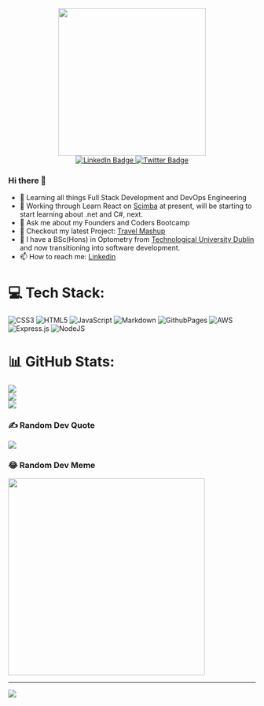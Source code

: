 <div id="header" align="center">
  <img src="https://media.giphy.com/media/v1.Y2lkPTc5MGI3NjExcXhkdXM0M240bGN6aG9ldWE3cGNjZGhlaXA5bWxwdm1ra2ExNXZ3ZCZlcD12MV9pbnRlcm5hbF9naWZfYnlfaWQmY3Q9Zw/qgQUggAC3Pfv687qPC/giphy.gif" width=300px>
  
  <div id="badges">
    <a href="https://www.linkedin.com/in/fearghalkavanagh/">
      <img src="https://img.shields.io/badge/LinkedIn-blue?style=for-the-badge&logo=linkedin&logoColor=white" alt="LinkedIn Badge"/>
    </a>
    <a href="https://twitter.com/Feargh_">
      <img src="https://img.shields.io/badge/Twitter-blue?style=for-the-badge&logo=twitter&logoColor=white" alt="Twitter Badge"/>
    </a>
  </div>
</div>

### Hi there 👋

- 🌱 Learning all things Full Stack Development and DevOps Engineering
- 🔭 Working through Learn React on [Scimba](https://scrimba.com/learn/learnreact) at present, will be starting to start learning about .net and C#, next.
- 💬 Ask me about my Founders and Coders Bootcamp
- 👀 Checkout my latest Project: [Travel Mashup](https://github.com/fac29b/feargh-james-travel-mashup)
- 🎒 I have a BSc(Hons) in Optometry from [Technological University Dublin](https://www.tudublin.ie/study/undergraduate/courses/optometry-tu871/?courseSubjects=Sciences%20%26%20Health&keywords=&courseType=) and now transitioning into software development.
- 📫 How to reach me: [Linkedin](https://www.linkedin.com/in/fearghalkavanagh/)

<!--
**Feargh/Feargh** is a ✨ _special_ ✨ repository because its `README.md` (this file) appears on your GitHub profile.

Here are some ideas to get you started:
- 👯 I’m looking to collaborate on ...
- 🤔 I’m looking for help with ...
- ⚡ Fun fact: ...
- 😄 Pronouns: He/Him

-->

# 💻 Tech Stack:
![CSS3](https://img.shields.io/badge/css3-%231572B6.svg?style=for-the-badge&logo=css3&logoColor=white) ![HTML5](https://img.shields.io/badge/html5-%23E34F26.svg?style=for-the-badge&logo=html5&logoColor=white) ![JavaScript](https://img.shields.io/badge/javascript-%23323330.svg?style=for-the-badge&logo=javascript&logoColor=%23F7DF1E) ![Markdown](https://img.shields.io/badge/markdown-%23000000.svg?style=for-the-badge&logo=markdown&logoColor=white) ![GithubPages](https://img.shields.io/badge/github%20pages-121013?style=for-the-badge&logo=github&logoColor=white) ![AWS](https://img.shields.io/badge/AWS-%23FF9900.svg?style=for-the-badge&logo=amazon-aws&logoColor=white) ![Express.js](https://img.shields.io/badge/express.js-%23404d59.svg?style=for-the-badge&logo=express&logoColor=%2361DAFB) ![NodeJS](https://img.shields.io/badge/node.js-6DA55F?style=for-the-badge&logo=node.js&logoColor=white)
# 📊 GitHub Stats:
![](https://github-readme-stats.vercel.app/api?username=Feargh&theme=dark&hide_border=false&include_all_commits=false&count_private=false)<br/>
![](https://github-readme-streak-stats.herokuapp.com/?user=Feargh&theme=dark&hide_border=false)<br/>
![](https://github-readme-stats.vercel.app/api/top-langs/?username=Feargh&theme=dark&hide_border=false&include_all_commits=false&count_private=false&layout=compact)

### ✍️ Random Dev Quote
![](https://quotes-github-readme.vercel.app/api?type=vetical&theme=radical)

### 😂 Random Dev Meme
<img src='https://randommeme-five.vercel.app/' style="height: 400px;"/>

---
[![](https://visitcount.itsvg.in/api?id=Feargh&icon=0&color=0)](https://visitcount.itsvg.in)

<!-- Proudly created with GPRM ( https://gprm.itsvg.in ) -->

